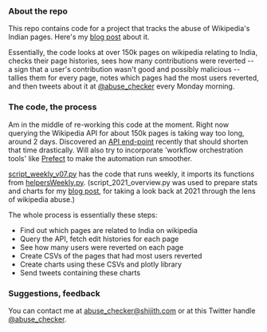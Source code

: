 ### About the repo 

This repo contains code for a project that tracks the abuse of Wikipedia's Indian pages. Here's my [blog post](https://shijith.com/blog/wikipedia-page-abuse/) about it.

Essentially, the code looks at over 150k pages on wikipedia relating to India, checks their page histories, sees how many contributions were reverted -- a sign that a user's contribution wasn't good and possibly malicious -- tallies them for every page, notes which pages had the most users reverted, and then tweets about it at [@abuse_checker](https://twitter.com/abuse_checker) every Monday morning.

### The code, the process

Am in the middle of re-working this code at the moment. Right now querying the Wikipedia API for about 150k pages is taking way too long, around 2 days. Discovered an [API end-point](https://www.mediawiki.org/wiki/API:RecentChanges) recently that should shorten that time drastically. Will also try to incorporate 'workflow orchestration tools' like [Prefect](https://www.prefect.io/) to make the automation run smoother.

[script_weekly_v07.py](script_weekly_v07.py) has the code that runs weekly, it imports its functions from [helpersWeekly.py](helpersWeekly.py). (script_2021_overview.py was used to prepare stats and charts for my [blog post](https://shijith.com/blog/wikipedia-page-abuse/), for taking a look back at 2021 through the lens of wikipedia abuse.)

The whole process is essentially these steps:
* Find out which pages are related to India on wikipedia
* Query the API, fetch edit histories for each page
* See how many users were reverted on each page
* Create CSVs of the pages that had most users reverted
* Create charts using these CSVs and plotly library 
* Send tweets containing these charts 

### Suggestions, feedback
You can contact me at abuse_checker@shijith.com or at this Twitter handle [@abuse_checker](https://twitter.com/abuse_checker).
